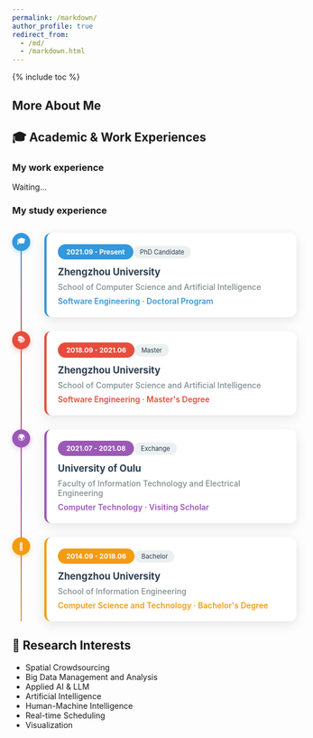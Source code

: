 ```yaml
---
permalink: /markdown/
author_profile: true
redirect_from: 
  - /md/
  - /markdown.html
---
```


{% include toc %}

## More About Me

## 🎓 Academic & Work Experiences

### My work experience

Waiting...

### My study experience

<div class="hybrid-timeline" style="position: relative; margin: 30px 0;">

<!-- 时间轴连接线 -->
<div style="position: absolute; left: 15px; top: 0; bottom: 0; width: 2px; background: linear-gradient(to bottom, #3498db, #e74c3c, #9b59b6, #f39c12); z-index: 1;"></div>

<div style="position: relative; z-index: 2; margin-bottom: 25px;">
<div style="display: flex; align-items: flex-start;">
<!-- 时间轴节点 -->
<div style="position: relative; margin-right: 25px; flex-shrink: 0;">
<div style="width: 32px; height: 32px; background: #3498db; border-radius: 50%; display: flex; align-items: center; justify-content: center; color: white; font-weight: bold; font-size: 0.9em; box-shadow: 0 3px 10px rgba(52, 152, 219, 0.3);">🎓</div>
</div>
<!-- 卡片内容 -->
<div style="flex: 1; background: white; padding: 20px; border-radius: 12px; box-shadow: 0 5px 20px rgba(0,0,0,0.1); border-left: 4px solid #3498db;">
<div style="display: flex; justify-content: between; align-items: center; margin-bottom: 12px;">
<span style="background: #3498db; color: white; padding: 6px 15px; border-radius: 20px; font-size: 0.85em; font-weight: bold;">2021.09 - Present</span>
<span style="background: #ecf0f1; color: #2c3e50; padding: 4px 12px; border-radius: 15px; font-size: 0.8em;">PhD Candidate</span>
</div>
<h4 style="margin: 0 0 8px 0; color: #2c3e50; font-size: 1.2em;">Zhengzhou University</h4>
<div style="color: #7f8c8d; margin-bottom: 8px; font-weight: 500;">School of Computer Science and Artificial Intelligence</div>
<div style="color: #3498db; font-weight: 600;">Software Engineering · Doctoral Program</div>
</div>
</div>
</div>

<div style="position: relative; z-index: 2; margin-bottom: 25px;">
<div style="display: flex; align-items: flex-start;">
<div style="position: relative; margin-right: 25px; flex-shrink: 0;">
<div style="width: 32px; height: 32px; background: #e74c3c; border-radius: 50%; display: flex; align-items: center; justify-content: center; color: white; font-weight: bold; font-size: 0.9em; box-shadow: 0 3px 10px rgba(231, 76, 60, 0.3);">📚</div>
</div>
<div style="flex: 1; background: white; padding: 20px; border-radius: 12px; box-shadow: 0 5px 20px rgba(0,0,0,0.1); border-left: 4px solid #e74c3c;">
<div style="display: flex; justify-content: between; align-items: center; margin-bottom: 12px;">
<span style="background: #e74c3c; color: white; padding: 6px 15px; border-radius: 20px; font-size: 0.85em; font-weight: bold;">2018.09 - 2021.06</span>
<span style="background: #ecf0f1; color: #2c3e50; padding: 4px 12px; border-radius: 15px; font-size: 0.8em;">Master</span>
</div>
<h4 style="margin: 0 0 8px 0; color: #2c3e50; font-size: 1.2em;">Zhengzhou University</h4>
<div style="color: #7f8c8d; margin-bottom: 8px; font-weight: 500;">School of Computer Science and Artificial Intelligence</div>
<div style="color: #e74c3c; font-weight: 600;">Software Engineering · Master's Degree</div>
</div>
</div>
</div>

<div style="position: relative; z-index: 2; margin-bottom: 25px;">
<div style="display: flex; align-items: flex-start;">
<div style="position: relative; margin-right: 25px; flex-shrink: 0;">
<div style="width: 32px; height: 32px; background: #9b59b6; border-radius: 50%; display: flex; align-items: center; justify-content: center; color: white; font-weight: bold; font-size: 0.9em; box-shadow: 0 3px 10px rgba(155, 89, 182, 0.3);">🌍</div>
</div>
<div style="flex: 1; background: white; padding: 20px; border-radius: 12px; box-shadow: 0 5px 20px rgba(0,0,0,0.1); border-left: 4px solid #9b59b6;">
<div style="display: flex; justify-content: between; align-items: center; margin-bottom: 12px;">
<span style="background: #9b59b6; color: white; padding: 6px 15px; border-radius: 20px; font-size: 0.85em; font-weight: bold;">2021.07 - 2021.08</span>
<span style="background: #ecf0f1; color: #2c3e50; padding: 4px 12px; border-radius: 15px; font-size: 0.8em;">Exchange</span>
</div>
<h4 style="margin: 0 0 8px 0; color: #2c3e50; font-size: 1.2em;">University of Oulu</h4>
<div style="color: #7f8c8d; margin-bottom: 8px; font-weight: 500;">Faculty of Information Technology and Electrical Engineering</div>
<div style="color: #9b59b6; font-weight: 600;">Computer Technology · Visiting Scholar</div>
</div>
</div>
</div>

<div style="position: relative; z-index: 2;">
<div style="display: flex; align-items: flex-start;">
<div style="position: relative; margin-right: 25px; flex-shrink: 0;">
<div style="width: 32px; height: 32px; background: #f39c12; border-radius: 50%; display: flex; align-items: center; justify-content: center; color: white; font-weight: bold; font-size: 0.9em; box-shadow: 0 3px 10px rgba(243, 156, 18, 0.3);">📖</div>
</div>
<div style="flex: 1; background: white; padding: 20px; border-radius: 12px; box-shadow: 0 5px 20px rgba(0,0,0,0.1); border-left: 4px solid #f39c12;">
<div style="display: flex; justify-content: between; align-items: center; margin-bottom: 12px;">
<span style="background: #f39c12; color: white; padding: 6px 15px; border-radius: 20px; font-size: 0.85em; font-weight: bold;">2014.09 - 2018.06</span>
<span style="background: #ecf0f1; color: #2c3e50; padding: 4px 12px; border-radius: 15px; font-size: 0.8em;">Bachelor</span>
</div>
<h4 style="margin: 0 0 8px 0; color: #2c3e50; font-size: 1.2em;">Zhengzhou University</h4>
<div style="color: #7f8c8d; margin-bottom: 8px; font-weight: 500;">School of Information Engineering</div>
<div style="color: #f39c12; font-weight: 600;">Computer Science and Technology · Bachelor's Degree</div>
</div>
</div>
</div>

</div>

## 🔬 Research Interests

- Spatial Crowdsourcing
- Big Data Management and Analysis
- Applied AI & LLM
- Artificial Intelligence
- Human-Machine Intelligence
- Real-time Scheduling
- Visualization
